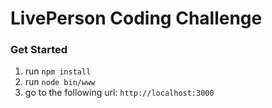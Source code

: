 # LivePerson Coding Challenge

### Get Started
1. run ```npm install```
2. run ```node bin/www```
3. go to the following url: ```http://localhost:3000```